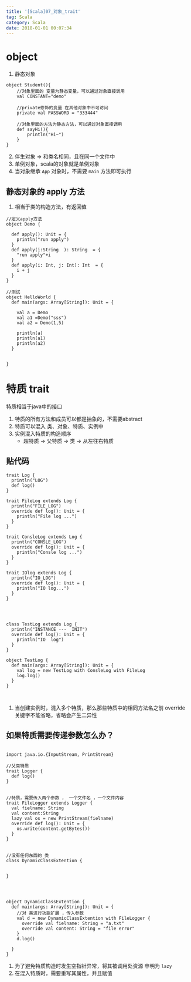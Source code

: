 ```yaml
---
title: '[Scala]07_对象_trait'
tag: Scala
category: Scala
date: 2018-01-01 00:07:34
---
```


# object

1. 静态对象
```
object Student(){
	//对象里面的 变量为静态变量，可以通过对象直接调用
	val CONSTANT="demo"
	
	//private修饰的变量 在其他对象中不可访问
	private val PASSWORD = "333444"
	
	//对象里面的方法为静态方法，可以通过对象直接调用
	def sayHi(){
		println("Hi~")
	}
}
```
2. 伴生对象 
=> 和类名相同，且在同一个文件中
3. 单例对象，scala的对象就是单例对象
4. 当对象继承 `App` 对象时，不需要 `main` 方法即可执行


## 静态对象的 apply 方法

1. 相当于类的构造方法，有返回值
```
//定义apply方法
object Demo {

  def apply(): Unit = {
    println("run apply")
  }
  def apply(i:String  ): String  = {
    "run apply"+i
  }
  def apply(i: Int, j: Int): Int  = {
    i + j
  }
}

//测试
object HelloWorld {
  def main(args: Array[String]): Unit = {

    val a = Demo
    val a1 =Demo("sss")
    val a2 = Demo(1,5)

    println(a)
    println(a1)
    println(a2)
  }


}

```

# 特质 trait

特质相当于java中的接口

1. 特质的所有方法和成员可以都是抽象的，不需要abstract
2. 特质可以混入 类、对象、特质、实例中
3. 实例混入特质的构造顺序
    - 超特质 -> 父特质 -> 类 -> 从左往右特质
    
## 贴代码

```
trait Log {
  println("LOG")
  def log()
}

trait FileLog extends Log {
  println("FILE_LOG")
  override def log(): Unit = {
    println("File log ...")
  }
}

trait ConsleLog extends Log {
  println("CONSLE_LOG")
  override def log(): Unit = {
    println("Consle log ...")
  }
}

trait IOlog extends Log {
  println("IO_LOG")
  override def log(): Unit = {
    println("IO log...")
  }
}




class TestLog extends Log {
  println("INSTANCE ---  INIT")
  override def log(): Unit = {
    println("IO  log")
  }
}

object TestLog {
  def main(args: Array[String]): Unit = {
    val log = new TestLog with ConsleLog with FileLog
    log.log()
  }
}



```

1. 当创建实例时，混入多个特质，那么那些特质中的相同方法名之前 override 关键字不能省略，省略会产生二异性


## 如果特质需要传递参数怎么办？

```

import java.io.{InputStream, PrintStream}

//父类特质
trait Logger {
  def log()
}


//特质，需要传入两个参数 ， 一个文件名 ，一个文件内容
trait FileLogger extends Logger {
  val fielname: String
  val content:String
  lazy val os = new PrintStream(fielname)
  override def log(): Unit = {
    os.write(content.getBytes())
  }
}


//没有任何东西的 类
class DynamicClassExtention {
  
  
}




object DynamicClassExtention {
  def main(args: Array[String]): Unit = {
    //对 类进行功能扩展 ，传入参数
    val d = new DynamicClassExtention with FileLogger {
      override val fielname: String = "a.txt"
      override val content: String = "file error"
    }
    d.log()

  }
}

```

1. 为了避免特质构造时发生空指针异常，将其被调用处资源 申明为 `lazy`
2. 在混入特质时，需要重写其属性，并且赋值
